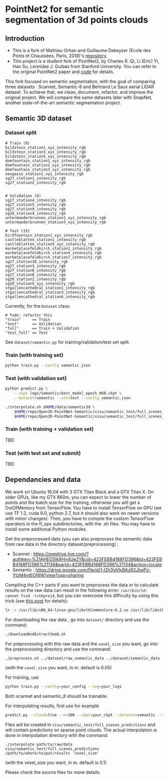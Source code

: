 # PointNet2 for semantic segmentation of 3d points clouds

## Introduction

- This is a fork of Mathieu Orhan and Guillaume Dekeyser (Ecole des Ponts et
  Chaussées, Paris, 2018)'s
  [repository](https://github.com/mathieuorhan/pointnet2_semantic).
- This project is a student fork of PointNet2, by Charles R. Qi, Li (Eric) Yi,
  Hao Su, Leonidas J. Guibas from Stanford University.
  You can refer to the original PointNet2 paper and
  [code](https://github.com/charlesq34/pointnet2) for details.

This fork focused on semantic segmentation, with the goal of comparing three
datasets : Scannet, Semantic-8 and Bertrand Le Saux aerial LIDAR dataset.
To achieve that, we clean, document, refactor, and improve the original project.
We will compare the same datasets later with SnapNet, another state-of-the-art
semantic segmentation project.

## Semantic 3D dataset

### Dataset split
```
# Train (9)
bildstein_station1_xyz_intensity_rgb
bildstein_station3_xyz_intensity_rgb
bildstein_station5_xyz_intensity_rgb
domfountain_station1_xyz_intensity_rgb
domfountain_station2_xyz_intensity_rgb
domfountain_station3_xyz_intensity_rgb
neugasse_station1_xyz_intensity_rgb
sg27_station1_intensity_rgb
sg27_station2_intensity_rgb


# Validation (6)
sg27_station4_intensity_rgb
sg27_station5_intensity_rgb
sg27_station9_intensity_rgb
sg28_station4_intensity_rgb
untermaederbrunnen_station1_xyz_intensity_rgb
untermaederbrunnen_station3_xyz_intensity_rgb

# Test (15)
birdfountain_station1_xyz_intensity_rgb
castleblatten_station1_intensity_rgb
castleblatten_station5_xyz_intensity_rgb
marketplacefeldkirch_station1_intensity_rgb
marketplacefeldkirch_station4_intensity_rgb
marketplacefeldkirch_station7_intensity_rgb
sg27_station10_intensity_rgb
sg27_station3_intensity_rgb
sg27_station6_intensity_rgb
sg27_station8_intensity_rgb
sg28_station2_intensity_rgb
sg28_station5_xyz_intensity_rgb
stgallencathedral_station1_intensity_rgb
stgallencathedral_station3_intensity_rgb
stgallencathedral_station6_intensity_rgb
```

Currently, for the `Dataset` class:
```
# Todo: refactor this
"train"     == Train
"test"      == Validation
"full"      == Train + Validation
"test_full" == Test
```

See `dataset/semantic.py` for training/validation/test set split.

### Train (with training set)
```bash
python train.py --config semantic.json
```

### Test (with validation set)
```bash
python predict.py \
    --ckpt logs/semantic/best_model_epoch_060.ckpt \
    --dataset=semantic --set=test --config semantic.json

./interpolate.sh $HOME/data/semantic3d \
    $HOME/repo/Open3D-PointNet-Semantic/visu/semantic_test/full_scenes_predictions \
    $HOME/repo/Open3D-PointNet-Semantic/visu/semantic_test/full_scenes_predictions_all_points
```

### Train (with training + validation set)
TBD

### Test (with test set and submit)
TBD

## Dependancies and data
We work on Ubuntu 16.04 with 3 GTX Titan Black and a GTX Titan X. On older GPUs,
like my GTX 860m, you can expect to lower the number of points and the batch
size for the training, otherwise you will get a OutOfMemory from TensorFlow.
You have to install TensorFlow on GPU (we use TF 1.2, cuda 8.0, python 2.7, but
it should also work on newer versions with minor changes). Then, you have to
compile the custom TensorFlow operators in the tf_ops subdirectories, with the
.sh files. You may have to install some additional Python modules.

Get the preprocessed data (you can also preprocess the semantic data from raw
data in the directory dataset/preprocessing) :
- Scannet : https://onedrive.live.com/?authkey=%21AHEO5Ik8Hn4Ue2Y&cid=423FEBB4168FD396&id=423FEBB4168FD396%21136&parId=423FEBB4168FD396%21134&action=locate
- Semantic : https://drive.google.com/file/d/1-l2h3yh1xBAzR2JhqPz-YIzM4vtEOf4W/view?usp=sharing

Compiling the C++ parts if you want to preprocess the data or to calculate
results on the raw data can result in the following error:
`/usr/bin/ld: cannot find -lvtkproj4`, but you can overcome this difficulty by
using this trick (see
[this post](https://github.com/PointCloudLibrary/pcl/issues/1594) for details):
```bash
ln -s /usr/lib/x86_64-linux-gnu/libvtkCommonCore-6.2.so /usr/lib/libvtkproj4.so
```

For downloading the raw data , go into `dataset/` directory and use the command:
```bash
./downloadAndExtractSem8.sh
```

For preprocessing with this raw data and the `voxel_size` you want, go into the
preprocessing directory and use the command:
```bash
./preprocess.sh ../dataset/raw_semantic_data ../dataset/semantic_data 'voxel_size'
```

(with the `voxel_size` you want, in m. default is 0.05)

For training, use
```bash
python train.py --config=your_config --log=your_logs
```

Both scannet and semantic_8 should be trainable.

For interpolating results, first use for example
```bash
predict.py --cloud=true --n=100 --ckpt=your_ckpt --dataset=semantic --set=test
```

Files will be created in `visu/semantic_test/full_scenes_predictions` and will
contain predictions on sparse point clouds. The actual interpolation is done in
interpolation directory with the command:
```
./interpolate path/to/raw/data visu/semantic_test/full_scenes_predictions /path/to/where/to/put/results 'voxel_size'
```
(with the voxel_size you want, in m. default is 0.1)

Please check the source files for more details.
